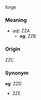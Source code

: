 forge
### Meaning
+ _adj_: ZZA
    + __eg__: ZZB

### Origin

ZZC

### Synonym

__eg__: ZZD

+ ZZE


